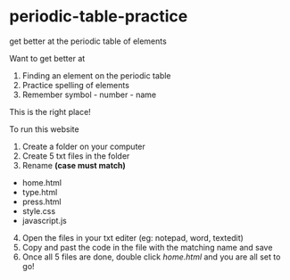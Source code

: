 # periodic-table-practice
get better at the periodic table of elements

Want to get better at 
1. Finding an element on the periodic table
2. Practice spelling of elements
3. Remember symbol - number - name

This is the right place!

To run this website 
1. Create a folder on your computer
2. Create 5 txt files in the folder
3. Rename **(case must match)**
 *   home.html
 *   type.html
 *   press.html
 *   style.css
 *   javascript.js
   
4. Open the files in your txt editer (eg: notepad, word, textedit)
5. Copy and past the code in the file with the matching name and save
6. Once all 5 files are done, double click *home.html* and you are all set to go!
